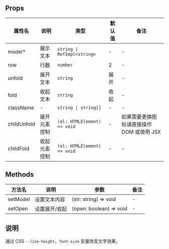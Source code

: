 
## Props

| 属性名 | 说明 | 类型 | 默认值 | 备注 |
| --- | --- | --- | --- | --- |
| model* | 展示文本 | `string \| RefImpl<string>` | - | - |
| row | 行数 | `number` | 2 | - |
| unfold | 展开文本 | `string` | 展开 | - |
| fold | 收起文本 | `string` | 收起 | - |
| className | - | `string \| string[]` | - | - |
| childUnfold | 展开元素控制 | `(el: HTMLElement) => void` | - | 如果需要更换图标请直接操作 DOM 或使用 JSX |
| childFold | 收起元素控制 | `(el: HTMLElement) => void` | - | - |

## Methods

| 方法名 | 说明 | 参数 | 备注 |
| --- | --- | --- | --- |
| setModel | 设置文本内容 | (str: string) => void | - |
| setOpen | 设置展开/收起 | (open: boolean) => void | - |

## 说明

通过 CSS `--line-height`，`font-size` 变量改变文字效果。